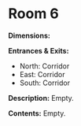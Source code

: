 # Room 6

**Dimensions:** 

**Entrances & Exits:**
- North: Corridor
- East: Corridor
- South: Corridor

**Description:**
Empty.

**Contents:**
Empty.